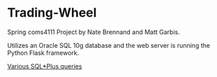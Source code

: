 Trading-Wheel
=============

Spring coms4111 Project by Nate Brennand and Matt Garbis.

Utilizes an Oracle SQL 10g database and the web server is running the Python Flask framework.

[Various SQL*Plus queries](queries/explanation.md)
